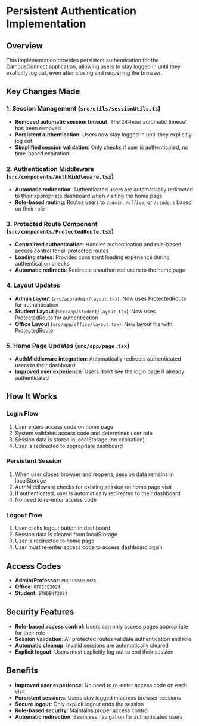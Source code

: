 # Persistent Authentication Implementation

## Overview
This implementation provides persistent authentication for the CampusConnect application, allowing users to stay logged in until they explicitly log out, even after closing and reopening the browser.

## Key Changes Made

### 1. Session Management (`src/utils/sessionUtils.ts`)
- **Removed automatic session timeout**: The 24-hour automatic timeout has been removed
- **Persistent authentication**: Users now stay logged in until they explicitly log out
- **Simplified session validation**: Only checks if user is authenticated, no time-based expiration

### 2. Authentication Middleware (`src/components/AuthMiddleware.tsx`)
- **Automatic redirection**: Authenticated users are automatically redirected to their appropriate dashboard when visiting the home page
- **Role-based routing**: Routes users to `/admin`, `/office`, or `/student` based on their role

### 3. Protected Route Component (`src/components/ProtectedRoute.tsx`)
- **Centralized authentication**: Handles authentication and role-based access control for all protected routes
- **Loading states**: Provides consistent loading experience during authentication checks
- **Automatic redirects**: Redirects unauthorized users to the home page

### 4. Layout Updates
- **Admin Layout** (`src/app/admin/layout.tsx`): Now uses ProtectedRoute for authentication
- **Student Layout** (`src/app/student/layout.tsx`): Now uses ProtectedRoute for authentication  
- **Office Layout** (`src/app/office/layout.tsx`): New layout file with ProtectedRoute

### 5. Home Page Updates (`src/app/page.tsx`)
- **AuthMiddleware integration**: Automatically redirects authenticated users to their dashboard
- **Improved user experience**: Users don't see the login page if already authenticated

## How It Works

### Login Flow
1. User enters access code on home page
2. System validates access code and determines user role
3. Session data is stored in localStorage (no expiration)
4. User is redirected to appropriate dashboard

### Persistent Session
1. When user closes browser and reopens, session data remains in localStorage
2. AuthMiddleware checks for existing session on home page visit
3. If authenticated, user is automatically redirected to their dashboard
4. No need to re-enter access code

### Logout Flow
1. User clicks logout button in dashboard
2. Session data is cleared from localStorage
3. User is redirected to home page
4. User must re-enter access code to access dashboard again

## Access Codes
- **Admin/Professor**: `PROFESSOR2024`
- **Office**: `OFFICE2024`
- **Student**: `STUDENT2024`

## Security Features
- **Role-based access control**: Users can only access pages appropriate for their role
- **Session validation**: All protected routes validate authentication and role
- **Automatic cleanup**: Invalid sessions are automatically cleared
- **Explicit logout**: Users must explicitly log out to end their session

## Benefits
- **Improved user experience**: No need to re-enter access code on each visit
- **Persistent sessions**: Users stay logged in across browser sessions
- **Secure logout**: Only explicit logout ends the session
- **Role-based security**: Maintains proper access control
- **Automatic redirection**: Seamless navigation for authenticated users 
